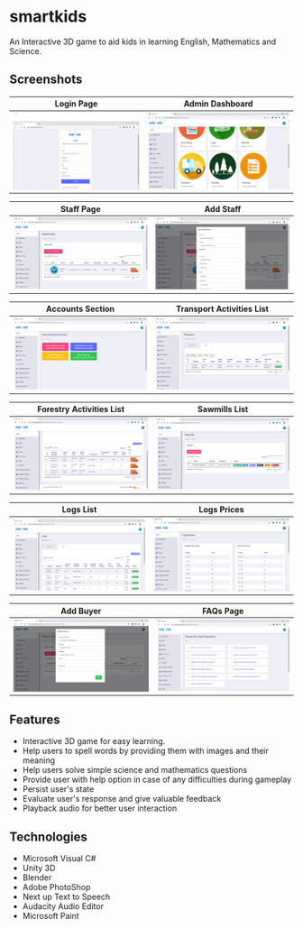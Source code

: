# smartkids
An Interactive 3D game to aid kids in learning English, Mathematics and Science.
 
## Screenshots
Login Page            |  Admin Dashboard
:-------------------------:|:-------------------------:
![Login Page](https://github.com/codingoliver/aim-ms/blob/master/screenshots/login%20page.JPG) | ![Admin Dashboard](https://github.com/codingoliver/aim-ms/blob/master/screenshots/dashboard.JPG) 

Staff Page            |  Add Staff
:-------------------------:|:-------------------------:
![Staff Page](https://github.com/codingoliver/aim-ms/blob/master/screenshots/staff%20page.JPG) | ![Add Staff](https://github.com/codingoliver/aim-ms/blob/master/screenshots/add%20staff.JPG) 

Accounts Section            |  Transport Activities List
:-------------------------:|:-------------------------:
![Accounts Section](https://github.com/codingoliver/aim-ms/blob/master/screenshots/accounting.JPG) | ![Transport Activities List](https://github.com/codingoliver/aim-ms/blob/master/screenshots/transport.JPG) 

Forestry Activities List           |  Sawmills List
:-------------------------:|:-------------------------:
![Forestry Activities List](https://github.com/codingoliver/aim-ms/blob/master/screenshots/forestry%20activity.JPG) | ![Sawmills List](https://github.com/codingoliver/aim-ms/blob/master/screenshots/sawmills.JPG) 

Logs List             |  Logs Prices
:-------------------------:|:-------------------------:
![Logs List](https://github.com/codingoliver/aim-ms/blob/master/screenshots/logs.JPG) | ![Logs Prices](https://github.com/codingoliver/aim-ms/blob/master/screenshots/log%20prices.JPG) 

Add Buyer            |  FAQs Page
:-------------------------:|:-------------------------:
![Add Buyer](https://github.com/codingoliver/aim-ms/blob/master/screenshots/buyers.JPG) | ![FAQs Page](https://github.com/codingoliver/aim-ms/blob/master/screenshots/faq.JPG) 

## Features
* Interactive 3D game for easy learning.
* Help users to spell words by providing them with images and their meaning
* Help users solve simple science and mathematics questions
* Provide user with help option in case of any difficulties during gameplay
* Persist user's state
* Evaluate user's response and give valuable feedback
* Playback audio for better user interaction

## Technologies
* Microsoft Visual C#
* Unity 3D
* Blender
* Adobe PhotoShop
* Next up Text to Speech
* Audacity Audio Editor
* Microsoft Paint
